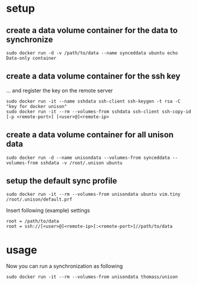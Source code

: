 # setup

## create a data volume container for the data to synchronize

```
sudo docker run -d -v /path/to/data --name synceddata ubuntu echo Data-only container
```

## create a data volume container for the ssh key

... and register the key on the remote server

```
sudo docker run -it --name sshdata ssh-client ssh-keygen -t rsa -C "key for docker unison"
sudo docker run -it --rm --volumes-from sshdata ssh-client ssh-copy-id [-p <remote-port>] [<user>@]<remote-ip>
```

## create a data volume container for all unison data

```
sudo docker run -d --name unisondata --volumes-from synceddata --volumes-from sshdata -v /root/.unison ubuntu
```

## setup the default sync profile

```
sudo docker run -it --rm --volumes-from unisondata ubuntu vim.tiny /root/.unison/default.prf
```

Insert following (example) settings

```
root = /path/to/data
root = ssh://[<user>@]<remote-ip>[:<remote-port>]//path/to/data
```

# usage

Now you can run a synchronization as following

```
sudo docker run -it --rm --volumes-from unisondata thomass/unison
```
